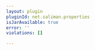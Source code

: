 ```yaml
---
layout: plugin
pluginId: net.saliman.properties
isJarAvailable: true
error: ''
violations: []

---
```

